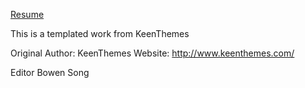 
[Resume](CV.pdf)



This is a templated work from KeenThemes

Original Author: 		KeenThemes
Website: 		http://www.keenthemes.com/


Editor Bowen Song
